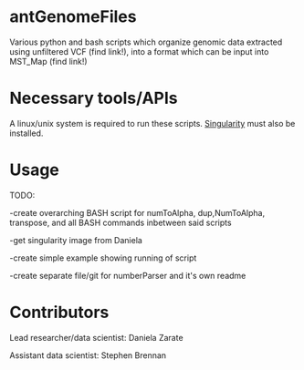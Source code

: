# antGenomeFiles
Various python and bash scripts which organize genomic data extracted using unfiltered VCF (find link!), into a format which can be input into MST_Map (find link!)

# Necessary tools/APIs
A linux/unix system is required to run these scripts. [Singularity](https://docs.sylabs.io/guides/3.0/user-guide/quick_start.html) must also be installed. 

# Usage
TODO: 

-create overarching BASH script for numToAlpha, dup,NumToAlpha, transpose, and all BASH commands inbetween said scripts

-get singularity image from Daniela

-create simple example showing running of script

-create separate file/git for numberParser and it's own readme

# Contributors
Lead researcher/data scientist: Daniela Zarate

Assistant data scientist: Stephen Brennan

